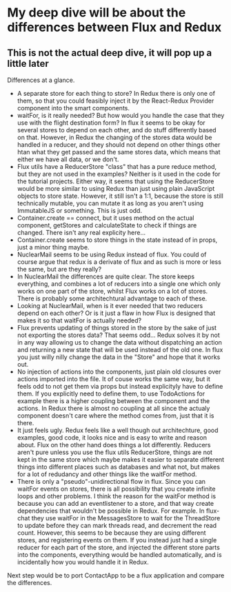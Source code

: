 # My deep dive will be about the differences between Flux and Redux
## This is not the actual deep dive, it will pop up a little later

Differences at a glance.
* A separate store for each thing to store? In Redux there is only one of them, so that you could feasibly inject it by the React-Redux Provider component into the smart components.
* waitFor, is it really needed? But how would you handle the case that they use with the flight destination form? In flux it seems to be okay for several stores to depend on each other, and do stuff differently based on that. However, in Redux the changing of the stores data would be handled in a reducer, and they should not depend on other things other htan what they get passed and the same stores data, which means that either we have all data, or we don't.
* Flux utils have a ReducerStore "class" that has a pure reduce method, but they are not used in the examples? Neither is it used in the code for the tutorial projects. Either way, it seems that using the ReducerStore would be more similar to using Redux than just using plain JavaScript objects to store state. However, it still isn't a 1:1, because the store is still technically mutable, you can mutate it as long as you aren't using ImmutableJS or something. This is just odd.
* Container.create == connect, but it uses method on the actual component, getStores and calculateState to check if things are changed. There isn't any real explicity here...
* Container.create seems to store things in the state instead of in props, just a minor thing maybe.
* NuclearMail seems to be using Redux instead of flux. You could of course argue that redux is a derivate of flux and as such is more or less the same, but are they really?
* In NuclearMail the differences are quite clear. The store keeps everything, and combines a lot of reducers into a single one which only works on one part of the store, whilst Flux works on a lot of stores. There is probably some architechtural advantage to each of these.
* Looking at NuclearMail, when is it ever needed that two reducers depend on each other? Or is it just a flaw in how Flux is designed that makes it so that waitFor is actually needed?
* Flux prevents updating of things stored in the store by the sake of just not exporting the stores data? That seems odd... Redux solves it by not in any way allowing us to change the data without dispatching an action and returning a new state that will be used instead of the old one. In flux you just willy nilly change the data in the "Store" and hope that it works out.
* No injection of actions into the components, just plain old closures over actions imported into the file. It of couse works the same way, but it feels odd to not get them via props but instead explicityly have to define them. If you explicitly need to define them, to use TodoActions for example there is a higher coupling between the component and the actions. In Redux there is almost no coupling at all since the actualy component doesn't care where the method comes from, just that it is there.
* It just feels ugly. Redux feels like a well though out architechture, good examples, good code, it looks nice and is easy to write and reason about. Flux on the other hand does things a lot differently. Reducers aren't pure unless you use the flux utils ReducerStore, things are not kept in the same store which maybe makes it easier to separate different things into different places such as databases and what not, but makes for a lot of redudancy and other things like the waitFor method.
* There is only a "pseudo"-unidirectional flow in flux. Since you can waitFor events on stores, there is all possibility that you create infinite loops and other problems. I think the reason for the waitFor method is because you can add an eventlistener to a store, and that way create dependencies that wouldn't be possible in Redux. For example. In flux-chat they use waitFor in the MessagesStore to wait for the ThreadStore to update before they can mark threads read, and decrement the read count. However, this seems to be because they are using different stores, and registering events on them. If you instead just had a single reducer for each part of the store, and injected the different store parts into the components, everything would be handled automatically, and is incidentally how you would handle it in Redux.

Next step would be to port ContactApp to be a flux application and compare the differences.
